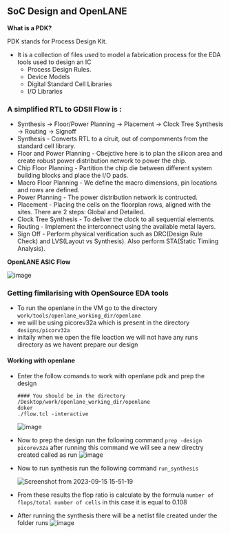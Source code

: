 ## SoC Design and OpenLANE
**What is a PDK?**

PDK stands for Process Design Kit.
- It is a collection of files used to model a fabrication process for the EDA tools used to design an IC
  - Process Design Rules.
  - Device Models
  - Digital Standard Cell Libraries
  - I/O Libraries
### A simplified RTL to GDSII Flow is :

- Synthesis -> Floor/Power Planning -> Placement -> Clock Tree Synthesis -> Routing -> Signoff
- Synthesis - Converts RTL to a ciruit, out of compomments from the standard cell library.
- Floor and Power Planning - Obejctive here is to plan the silicon area and create robust power distribution network to power the chip.
- Chip Floor Planning - Partition the chip die between different system building blocks and place the I/O pads.
- Macro Floor Planning - We define the macro dimensions, pin locations and rows are defined.
- Power Planning - The power distribution network is contructed.
- Placement - Placing the cells on the floorplan rows, aligned with the sites. There are 2 steps: Global and Detailed.
- Clock Tree Synthesis - To deliver the clock to all sequential elements.
- Routing - Implement the interconnect using the available metal layers.
- Sign Off - Perform physical verification such as DRC(Design Rule Check) and LVS(Layout vs Synthesis). Also perform STA(Static Timiing Analysis).

**OpenLANE ASIC Flow**

![image](https://github.com/KKiranR/Pes_pd/assets/89727621/1e22d2c9-fa89-4942-a3bb-0b238862e0ee)

### Getting fimilarising with OpenSource EDA tools
- To run the openlane in the VM go to the directory ```work/tools/openlane_working_dir/openlane```
- we will be using picorev32a which is present in the directory ```designs/picorv32a```
- initally when we open the file loaction we will not have any runs directory as we havent prepare our design
#### Working with openlane 
- Enter the follow comands to work with openlane pdk and prep the design
  ```
  #### You should be in the directory /Desktop/work/openlane_working_dir/openlane
  doker
  ./flow.tcl -interactive
  ```
  ![image](https://github.com/KKiranR/Pes_pd/assets/89727621/9f7ffea4-4e00-4d6c-8983-216586dce8a2)
- Now to prep the design run the following command ```prep -design picorev32a``` after running this command we will see a new directry created called as run
  ![image](https://github.com/KKiranR/Pes_pd/assets/89727621/535b29ef-7d3d-47bd-875b-89a851cf3598)
- Now to run synthesis run the following command ```run_synthesis```
  
  ![Screenshot from 2023-09-15 15-51-19](https://github.com/KKiranR/Pes_pd/assets/89727621/69c39f50-57bc-49f2-b86a-0fc9fc29e939)
  
- From these results the flop ratio is calculate by the formula ```number of flops/total number of cells``` in this case it is equal to 0.108
- After running the synthesis there will be a netlist file created under the folder runs
  ![image](https://github.com/KKiranR/Pes_pd/assets/89727621/89ea4981-7b76-43da-a857-3000a3ca4fc0)
